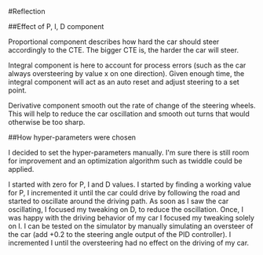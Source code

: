 #Reflection

##Effect of P, I, D component

Proportional component describes how hard the car should steer accordingly to the CTE. The bigger CTE is, the harder the car will steer.

Integral component is here to account for process errors (such as the car always oversteering by value x on one direction). Given enough time, the integral component will act as an auto reset and adjust steering to a set point.

Derivative component smooth out the rate of change of the steering wheels. This will help to reduce the car oscillation and smooth out turns that would otherwise be too sharp.

##How hyper-parameters were chosen

I decided to set the hyper-parameters manually. I'm sure there is still room for improvement and an optimization algorithm such as twiddle could be applied.

I started with zero for P, I and D values. I started by finding a working value for P, I incremented it until the car could drive by following the road and started to oscillate around the driving path. As soon as I saw the car oscillating, I focused my tweaking on D, to reduce the oscillation. Once, I was happy with the driving behavior of my car I focused my tweaking solely on I. I can be tested on the simulator by manually simulating an oversteer of the car (add +0.2 to the steering angle output of the PID controller). I incremented I until the oversteering had no effect on the driving of my car.
